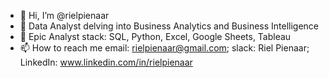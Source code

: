 - 👋 Hi, I’m @rielpienaar
- 👀 Data Analyst delving into Business Analytics and Business Intelligence
- 🌱 Epic Analyst stack: SQL, Python, Excel, Google Sheets, Tableau
- 📫 How to reach me email: rielpienaar@gmail.com; slack: Riel Pienaar; LinkedIn: www.linkedin.com/in/rielpienaar
